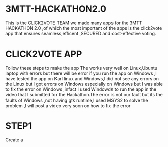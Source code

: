 # 3MTT-HACKATHON2.0

This is the CLICK2VOTE TEAM we made many apps for the 3MTT HACKATHON 2.0 ,of which the most important of the apps is the click2vote app that ensures seamless,efficent ,SECURED and cost-effective voting.
#  CLICK2VOTE APP
Follow these steps to make the app
The works very well on Linux,Ubuntu laptop with errors but there will be error if you run the app on Windows ,I have tested the app on Karl linux and Windows,I did not see any errors on the Linux but I got errors on Windows especially on Windows but I was able to fix the error on Windows ,infact I used Windowds to run the app in the video that I submitted for the Hackathon.The error is not our fault but its the faults of Windows ,not having gtk runtime,I used MSYS2 to solve the problem ,I will post a video very soon on how to fix the error
#  STEP1 
Create a 
